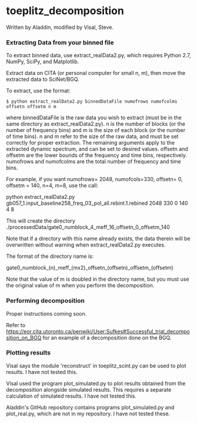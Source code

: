 # toeplitz_decomposition

Written by Aladdin, modified by Visal, Steve.

### Extracting Data from your binned file ###

To extract binned data, use extract_realData2.py, which requires Python 2.7, NumPy, SciPy, and Matplotlib. 

Extract data on CITA (or personal computer for small n, m), then move the extracted data to SciNet/BGQ.

To extract, use the format:

```
$ python extract_realData2.py binnedDataFile numofrows numofcolms offsetn offsetm n m
```

where binnedDataFile is the raw data you wish to extract (must be in the same directory as extract_realData2.py). n is the number of blocks (or the number of frequency bins) and m is the size of each block (or the number of time bins). n and m refer to the size of the raw data, and must be set correctly for proper extraction. The remaining arguments apply to the extracted dynamic spectrum, and can be set to desired values. offsetn and offsetm are the lower bounds of the frequency and time bins, respectively. numofrows and numofcolms are the total number of frequency and time bins.

For example, if you want numofrows= 2048, numofcols=330, offsetn= 0, offsetm = 140, n=4, m=8, use the call:

python extract_realData2.py gb057_1.input_baseline258_freq_03_pol_all.rebint.1.rebined 2048 330 0 140 4 8

This will create the directory ./processedData/gate0_numblock_4_meff_16_offsetn_0_offsetm_140

Note that if a directory with this name already exists, the data therein will be overwritten without warning when extract_realData2.py executes. 

The format of the directory name is:

gate0\_numblock\_(n)\_meff\_(mx2)\_offsetn\_(offsetn)\_offsetm\_(offsetm)

Note that the value of m is doubled in the directory name, but you must use the original value of m when you perform the decomposition.


### Performing decomposition ###
Proper instructions coming soon.

Refer to https://eor.cita.utoronto.ca/penwiki/User:Sufkes#Successful_trial_decomposition_on_BGQ for an example of a decomposition done on the BGQ.


### Plotting results ###

Visal says the module 'reconstruct' in toeplitz_scint.py can be used to plot results. I have not tested this. 

Visal used the program plot_simulated.py to plot results obtained from the decomposition alongside simulated results. This requires a separate calculation of simulated results. I have not tested this.

Aladdin's GitHub repository contains programs plot_simulated.py and plot_real.py, which are not in my repository. I have not tested these.
